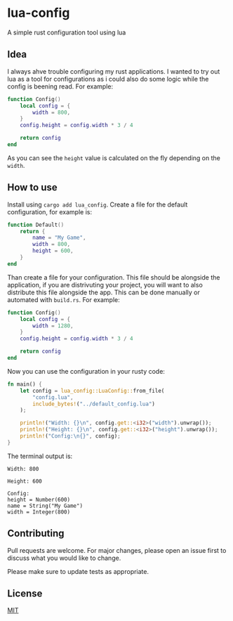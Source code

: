 # lua-config
A simple rust configuration tool using lua

## Idea
I always ahve trouble configuring my rust applications. I wanted to try out lua as a tool for configurations as i could also do some logic while the config is beening read. For example:
```lua
function Config()
	local config = {
		width = 800,
	}
	config.height = config.width * 3 / 4

	return config
end
```
As you can see the `height` value is calculated on the fly depending on the `width`.

## How to use
Install using `cargo add lua_config`.
Create a file for the default configuration, for example is:
```lua
function Default()
	return {
		name = "My Game",
		width = 800,
		height = 600,
	}
end
```
Than create a file for your configuration. This file should be alongside the application, if you are distrivuting your project, you will want to also distribute this file alongside the app. This can be done manually or automated with `build.rs`. For example:
```lua
function Config()
	local config = {
		width = 1280,
	}
	config.height = config.width * 3 / 4

	return config
end
```
Now you can use the configuration in your rusty code:
```rust
fn main() {
    let config = lua_config::LuaConfig::from_file(
        "config.lua",
        include_bytes!("../default_config.lua")
    );

    println!("Width: {}\n", config.get::<i32>("width").unwrap());
    println!("Height: {}\n", config.get::<i32>("height").unwrap());
    println!("Config:\n{}", config);
}
```
The terminal output is:
```
Width: 800

Height: 600

Config:
height = Number(600)
name = String("My Game")
width = Integer(800)
```

## Contributing

Pull requests are welcome. For major changes, please open an issue first
to discuss what you would like to change.

Please make sure to update tests as appropriate.

## License

[MIT](https://choosealicense.com/licenses/mit/)
